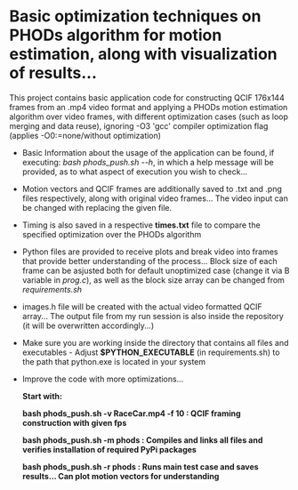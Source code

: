 # Basic optimization techniques on PHODs algorithm for motion estimation, along with visualization of results...

This project contains basic application code for constructing QCIF 176x144 frames from an .mp4 video format and applying a PHODs motion estimation algorithm over video frames, with different optimization cases (such as loop merging and data reuse), ignoring -O3 'gcc' compiler optimization flag (applies -O0:=none/without optimization)
- Basic Information about the usage of the application can be found, if executing:
    *bash phods_push.sh --h*, in which a help message will be provided, as to what aspect of execution you wish to check...
- Motion vectors and QCIF frames are additionally saved to .txt and .png files respectively, along with original video frames... The video input can be changed with replacing the given file.
- Timing is also saved in a respective **times.txt** file to compare the specified optimization over the PHODs algorithm
- Python files are provided to receive plots and break video into frames that provide better understanding of the process... Block size of each frame can be asjusted both for default unoptimized case (change it via B variable in *prog.c*), as well as the block size array can be changed from *requirements.sh*
- images.h file will be created with the actual video formatted QCIF array... The output file from my run session is also inside the repository (it will be overwritten accordingly...)
- Make sure you are working inside the directory that contains all files and executables - Adjust **$PYTHON_EXECUTABLE** (in requirements.sh) to the path that python.exe is located in your system
- Improve the code with more optimizations...
  
   **Start with:**
  
  **bash phods_push.sh -v RaceCar.mp4 -f 10 : QCIF framing construction with given fps**
  
  **bash phods_push.sh -m phods             : Compiles and links all files and verifies installation of required PyPi packages**
  
  **bash phods_push.sh -r phods             : Runs main test case and saves results... Can plot motion vectors for understanding**
